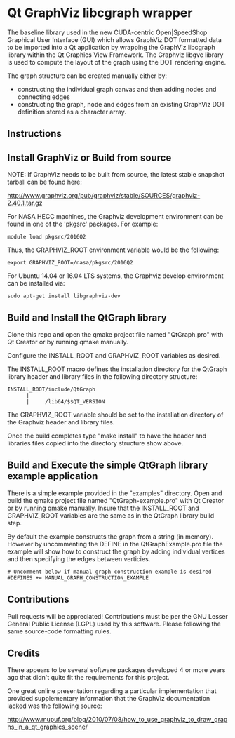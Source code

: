 # Qt GraphViz libcgraph wrapper

The baseline library used in the new CUDA-centric Open|SpeedShop Graphical User Interface (GUI) which allows GraphViz DOT formatted data to be imported into
a Qt application by wrapping the GraphViz libcgraph library within the Qt Graphics View Framework.    The Graphviz libgvc library is used to compute the layout of the graph using the DOT rendering engine.

The graph structure can be created manually either by:

- constructing the individual graph canvas and then adding nodes and connecting edges
- constructing the graph, node and edges from an existing GraphViz DOT definition stored as a character array.


## Instructions

## Install GraphViz or Build from source

NOTE:  If GraphViz needs to be built from source, the latest stable snapshot tarball can be found here:

http://www.graphviz.org/pub/graphviz/stable/SOURCES/graphviz-2.40.1.tar.gz

For NASA HECC machines, the Graphviz development environment can be found in one of the 'pkgsrc' packages.  For example:

```
module load pkgsrc/2016Q2
```

Thus, the GRAPHVIZ_ROOT environment variable would be the following:

```
export GRAPHVIZ_ROOT=/nasa/pkgsrc/2016Q2
```

For Ubuntu 14.04 or 16.04 LTS systems, the Graphviz develop environment can be installed via:

```
sudo apt-get install libgraphviz-dev
```

## Build and Install the QtGraph library

Clone this repo and open the qmake project file named "QtGraph.pro" with Qt Creator or by running qmake manually.

Configure the INSTALL_ROOT and GRAPHVIZ_ROOT variables as desired.

The INSTALL_ROOT macro defines the installation directory for the QtGraph library header and library files in the following
directory structure:

```
INSTALL_ROOT/include/QtGraph
      |
      |     /lib64/$$QT_VERSION
```

The GRAPHVIZ_ROOT variable should be set to the installation directory of the Graphviz header and library files.

Once the build completes type "make install" to have the header and libraries files copied into the directory structure
show above.


## Build and Execute the simple QtGraph library example application

There is a simple example provided in the "examples" directory.  Open and build the qmake project file named "QtGraph-example.pro"
with Qt Creator or by running qmake manually.  Insure that the INSTALL_ROOT and GRAPHVIZ_ROOT variables are the same as in the QtGraph
library build step.

By default the example constructs the graph from a string (in memory).  However by uncommenting the DEFINE in the QtGraphExample.pro file
the example will show how to construct the graph by adding individual vertices and then specifying the edges between verticies.


```
# Uncomment below if manual graph construction example is desired
#DEFINES += MANUAL_GRAPH_CONSTRUCTION_EXAMPLE
```


## Contributions

Pull requests will be appreciated!  Contributions must be per the GNU Lesser General Public License (LGPL) used by this software.  Please following the same source-code formatting rules.


## Credits

There appears to be several software packages developed 4 or more years ago that didn't quite fit the requirements for this project.

One great online presentation regarding a particular implementation that provided supplementary information that the GraphViz documentation lacked was the following source: 

http://www.mupuf.org/blog/2010/07/08/how_to_use_graphviz_to_draw_graphs_in_a_qt_graphics_scene/


